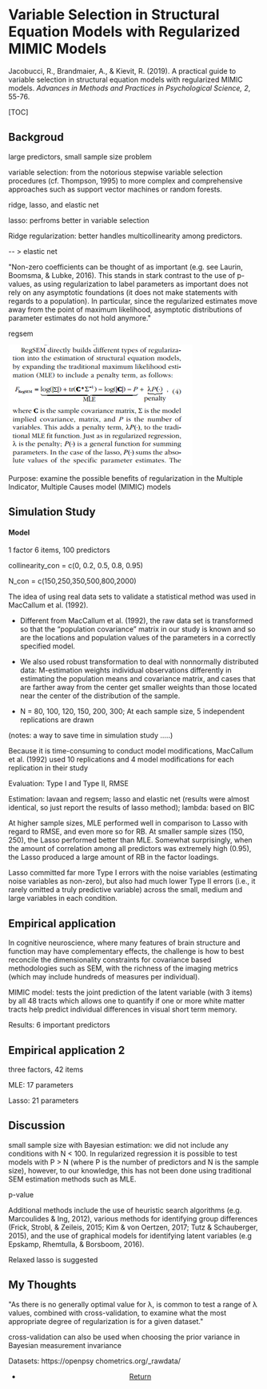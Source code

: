# Variable Selection in Structural Equation Models with Regularized MIMIC Models

Jacobucci, R., Brandmaier, A., & Kievit, R. (2019). A practical guide to variable selection in structural
equation models with regularized MIMIC models. *Advances in Methods and Practices in Psychological*
*Science, 2*, 55-76.

[TOC]

## Backgroud

large predictors, small sample size problem



variable selection: from the notorious stepwise variable selection procedures (cf. Thompson, 1995) to more complex and comprehensive approaches such as support vector machines or random forests.



ridge, lasso, and elastic net

lasso: perfroms better in variable selection

Ridge regularization: better handles multicollinearity among predictors.

-- > elastic net



"Non-zero coefficients can be thought of as important (e.g. see Laurin, Boomsma, & Lubke, 2016). This stands in stark contrast to the use of p-values, as using regularization to label parameters as important does not rely on any asymptotic foundations (it does not make statements with regards to a population). In particular, since the regularized estimates move away from the point of maximum likelihood, asymptotic distributions of parameter estimates do not hold anymore."



regsem

![practical_guide_regsem](fig/practical_guide_regsem.png)





Purpose: examine the possible benefits of regularization in the Multiple Indicator, Multiple Causes model (MIMIC) models



## Simulation Study

#### Model

1 factor 6 items, 100 predictors

collinearity_con = c(0, 0.2, 0.5, 0.8, 0.95) 

N_con = c(150,250,350,500,800,2000)    

The idea of using real data sets to validate a statistical method was used in MacCallum et al. (1992). 

- Different from MacCallum et al. (1992), the raw data set is transformed so that the “population covariance” matrix in our study is known and so are the locations and population values of the parameters in a correctly specified model. 

- We also used robust transformation to deal with nonnormally distributed data: M-estimation weights individual observations differently in estimating the population means and covariance matrix, and cases that are farther away from the center get smaller weights than those located near the center of the distribution of the sample. 

- N = 80, 100, 120, 150, 200, 300; At each sample size, 5 independent replications are drawn

(notes: a way to save time in simulation study .....)

Because it is time-consuming to conduct model modifications, MacCallum et al. (1992) used 10 replications and 4 model modifications for each replication in their study



Evaluation: Type I and Type II, RMSE

Estimation: lavaan and regsem; lasso and elastic net (results were almost identical, so just report the results of lasso method); lambda: based on BIC



At higher sample sizes, MLE performed well in comparison to Lasso with regard to RMSE, and even more so for RB. At smaller sample sizes (150, 250), the Lasso performed better than MLE. Somewhat surprisingly, when the amount of correlation among all predictors was extremely high (0.95), the Lasso produced a large amount of RB in the factor loadings. 

Lasso committed far more Type I errors with the noise variables (estimating noise variables as non-zero), but also had much lower Type II errors (i.e., it rarely omitted a truly predictive variable) across the small, medium and large variables in each condition.



## Empirical application

In cognitive neuroscience, where many features of brain structure and function may have complementary effects, the challenge is how to best reconcile the dimensionality constraints for covariance based methodologies such as SEM, with the richness of the imaging metrics (which may include hundreds of measures per individual). 



MIMIC model: tests the joint prediction of the latent variable (with 3 items) by all 48 tracts which allows one to quantify if one or more white matter tracts help predict individual differences in visual short term memory.

Results: 6 important predictors

## Empirical application 2

three factors, 42 items

MLE: 17 parameters

Lasso: 21 parameters

## Discussion

small sample size with Bayesian estimation: we did not include any conditions with N < 100.  In regularized regression it is possible to test models with P > N (where P is the number of predictors and N is the sample size), however, to our knowledge, this has not been done using traditional SEM estimation methods such as MLE. 

p-value

Additional methods include the use of heuristic search algorithms (e.g. Marcoulides & Ing, 2012), various methods for identifying group differences (Frick, Strobl, & Zeileis, 2015; Kim & von Oertzen, 2017; Tutz & Schauberger, 2015), and the use of graphical models for identifying latent variables (e.g Epskamp, Rhemtulla, & Borsboom, 2016).

Relaxed lasso is suggested





## My Thoughts

"As there is no generally optimal value for λ, is common to test a range of λ values, combined with cross-validation, to examine what the most appropriate degree of regularization is for a given dataset."

cross-validation can also be used when choosing the prior variance in Bayesian measurement invariance



Datasets:  https://openpsy chometrics.org/_rawdata/



<center>
<ul class="actions">
<li><a href="https://www.lijinzhang.xyz/blog_200520_summary.html" class="button">Return</a></li>
</ul>			
</center>
